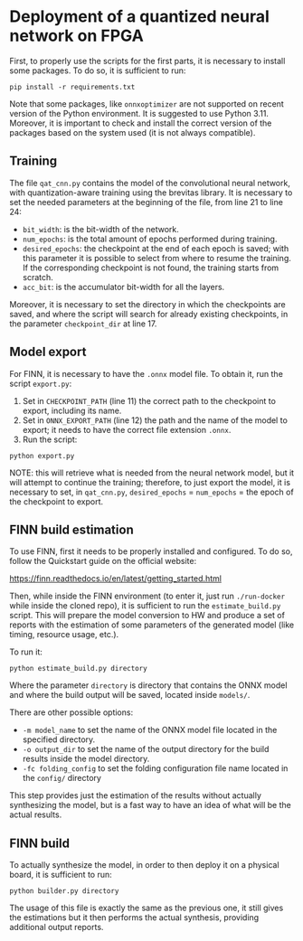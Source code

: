 # Deployment of a quantized neural network on FPGA

First, to properly use the scripts for the first parts, it is necessary to install some packages. To do so, it is sufficient to run:

```
pip install -r requirements.txt
```

Note that some packages, like `onnxoptimizer` are not supported on recent version of the Python environment. It is suggested to use Python 3.11. Moreover, it is important to check and install the correct version of the packages based on the system used (it is not always compatible).

## Training

The file `qat_cnn.py` contains the model of the convolutional neural network, with quantization-aware training using the brevitas library. It is necessary to set the needed parameters at the beginning of the file, from line 21 to line 24:

- `bit_width`: is the bit-width of the network.
- `num_epochs`: is the total amount of epochs performed during training.
- `desired_epochs`: the checkpoint at the end of each epoch is saved; with this parameter it is possible to select from where to resume the training. If the corresponding checkpoint is not found, the training starts from scratch.
- `acc_bit`: is the accumulator bit-width for all the layers.

Moreover, it is necessary to set the directory in which the checkpoints are saved, and where the script will search for already existing checkpoints, in the parameter `checkpoint_dir` at line 17.

## Model export

For FINN, it is necessary to have the `.onnx` model file. To obtain it, run the script `export.py`:

1) Set in `CHECKPOINT_PATH` (line 11) the correct path to the checkpoint to export, including its name.
2) Set in `ONNX_EXPORT_PATH` (line 12) the path and the name of the model to export; it needs to have the correct file extension `.onnx`.
3) Run the script:

```
python export.py
```

NOTE: this will retrieve what is needed from the neural network model, but it will attempt to continue the training; therefore, to just export the model, it is necessary to set, in `qat_cnn.py`, `desired_epochs` = `num_epochs` = the epoch of the checkpoint to export.

## FINN build estimation
To use FINN, first it needs to be properly installed and configured. To do so, follow the Quickstart guide on the official website:

https://finn.readthedocs.io/en/latest/getting_started.html

Then, while inside the FINN environment (to enter it, just run `./run-docker` while inside the cloned repo), it is sufficient to run the `estimate_build.py` script. This will prepare the model conversion to HW and produce a set of reports with the estimation of some parameters of the generated model (like timing, resource usage, etc.). 

To run it:

```
python estimate_build.py directory
```

Where the parameter `directory` is directory that contains the ONNX model and where the build output will be saved, located inside `models/`.

There are other possible options:
- `-m model_name` to set the name of the ONNX model file located in the specified directory.
- `-o output_dir` to set the name of the output directory for the build results inside the model directory.
- `-fc folding_config` to set the folding configuration file name located in the `config/` directory


This step provides just the estimation of the results without actually synthesizing the model, but is a fast way to have an idea of what will be the actual results.

## FINN build
To actually synthesize the model, in order to then deploy it on a physical board, it is sufficient to run:

```
python builder.py directory
```
The usage of this file is exactly the same as the previous one, it still gives the estimations but it then performs the actual synthesis, providing additional output reports.

